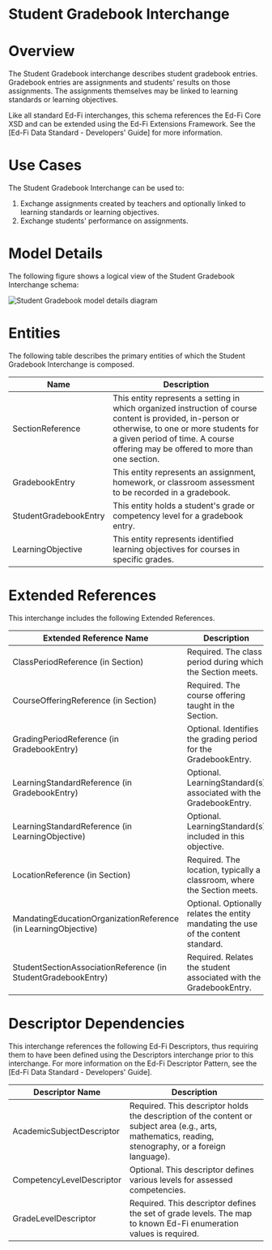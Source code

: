 # Student Gradebook Interchange

# Overview

The Student Gradebook interchange describes student gradebook entries. Gradebook entries are assignments and students' results on those assignments. The assignments themselves may be linked to learning standards or learning objectives.



Like all standard Ed-Fi interchanges, this schema references the Ed-Fi Core XSD and can be extended using the Ed-Fi Extensions Framework. See the [Ed-Fi Data Standard - Developers' Guide] for more information.


# Use Cases

The Student Gradebook Interchange can be used to:  

1. Exchange assignments created by teachers and optionally linked to learning standards or learning objectives.
2. Exchange students' performance on assignments.


# Model Details

The following figure shows a logical view of the Student Gradebook Interchange schema:  

![Student Gradebook model details diagram](img/InterchangeStudentGradebook-interchange-brief.png)


# Entities

The following table describes the primary entities of which the Student Gradebook Interchange is composed.  

| Name | Description |
|----------|-----------------|
| SectionReference | This entity represents a setting in which organized instruction of course content is provided, in-person or otherwise, to one or more students for a given period of time. A course offering may be offered to more than one section. |
| GradebookEntry | This entity represents an assignment, homework, or classroom assessment to be recorded in a gradebook. |
| StudentGradebookEntry | This entity holds a student's grade or competency level for a gradebook entry. |
| LearningObjective | This entity represents identified learning objectives for courses in specific grades. |



# Extended References


This interchange includes the following Extended References.  

| Extended Reference Name | Description |
|-----------------------------|-----------------|
| ClassPeriodReference (in Section) | Required.  The class period during which the Section meets. |
| CourseOfferingReference (in Section) | Required.  The course offering taught in the Section. |
| GradingPeriodReference (in GradebookEntry) | Optional.  Identifies the grading period for the GradebookEntry. |
| LearningStandardReference (in GradebookEntry) | Optional.  LearningStandard(s) associated with the GradebookEntry. |
| LearningStandardReference (in LearningObjective) | Optional.  LearningStandard(s) included in this objective. |
| LocationReference (in Section) | Required.  The location, typically a classroom, where the Section meets. |
| MandatingEducationOrganizationReference (in LearningObjective) | Optional.  Optionally relates the entity mandating the use of the content standard. |
| StudentSectionAssociationReference (in StudentGradebookEntry) | Required.  Relates the student associated with the GradebookEntry. |



# Descriptor Dependencies

This interchange references the following Ed-Fi Descriptors, thus requiring them to have been defined using the Descriptors interchange prior to this interchange. For more information on the Ed-Fi Descriptor Pattern, see the [Ed-Fi Data Standard - Developers' Guide].  

| Descriptor Name | Description |
|---------------------|-----------------|
| AcademicSubjectDescriptor | Required.  This descriptor holds the description of the content or subject area (e.g., arts, mathematics, reading, stenography, or a foreign language). |
| CompetencyLevelDescriptor | Optional.  This descriptor defines various levels for assessed competencies. |
| GradeLevelDescriptor | Required.  This descriptor defines the set of grade levels. The map to known Ed-Fi enumeration values is required. |


